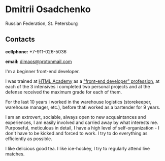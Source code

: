 # Dmitrii Osadchenko

Russian Federation, St. Petersburg
## Contacts

**cellphone:** +7-911-026-5036

**email:** dimaos@protonmail.com

I'm a beginner front-end developer.

I was trained at [HTML Academy](https://htmlacademy.ru) as a ["front-end developer" profession](https://htmlacademy.ru/profession/frontender), at each of the 3 intensives i completed two personal projects and at the defense received the maximum grade for each of them.

For the last 10 years i worked in the warehouse logistics (storekeeper, warehouse manager, etc.), before thati worked as a bartender for 9 years.

I am an extrovert, sociable, always open to new acquaintances and experiences, I am easily involved and carried away by what interests me. Purposeful, meticulous in detail, I have a high level of self-organization - I don't have to be kicked and forced to work. I try to do everything as efficiently as possible.

I like delicious good tea. I like ice-hockey, I try to regularly attend live matches.


